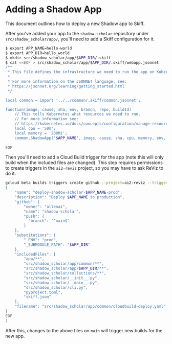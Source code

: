 # Adding a Shadow App

This document outlines how to deploy a new Shadow app to Skiff.

After you've added your app to the `shadow-scholar` repository under `src/shadow_scholar/app/`,
you'll need to add a Skiff configuration for it.

```bash
$ export APP_NAME=hello-world
$ export APP_DIR=hello_world
$ mkdir src/shadow_scholar/app/$APP_DIR/.skiff
$ cat <<EOF > src/shadow_scholar/app/$APP_DIR/.skiff/webapp.jsonnet
/**
 * This file defines the infrastructure we need to run the app on Kubernetes.
 *
 * For more information on the JSONNET language, see:
 * https://jsonnet.org/learning/getting_started.html
 */

local common = import '../../common/.skiff/common.jsonnet';

function(image, cause, sha, env, branch, repo, buildId)
    // This tells Kubernetes what resources we need to run.
    // For more information see:
    // https://kubernetes.io/docs/concepts/configuration/manage-resources-containers/#resource-units-in-kubernetes
    local cpu = '50m';
    local memory = '200Mi';
    common.ShadowApp('$APP_NAME', image, cause, sha, cpu, memory, env, branch, repo, buildId)
    
EOF
```

Then you'll need to add a Cloud Build trigger for the app (note this will only build when the included files are changed).
This step requires permissions to create triggers in the `ai2-reviz` project, so you may have to ask ReViz to do it.

```bash
gcloud beta builds triggers create github --project=ai2-reviz --trigger-config <(cat <<EOF
{
    "name": "deploy-shadow-scholar-$APP_NAME-prod",
    "description": "Deploy $APP_NAME to production",
    "github": {
        "owner": "allenai",
        "name": "shadow-scholar",
        "push": {
          "branch": "^main$"
        }
    },
    "substitutions": {
        "_ENV": "prod",
        "_SUBMODULE_PATH": "$APP_DIR"
    },
    "includedFiles": [
        "app/**",
        "src/shadow_scholar/app/common/**",
        "src/shadow_scholar/app/$APP_DIR/**",
        "src/shadow_scholar/collections/**",
        "src/shadow_scholar/__init__.py",
        "src/shadow_scholar/__main__.py",
        "src/shadow_scholar/cli.py",
        "pyproject.toml",
        "skiff.json"
    ],
    "filename": "src/shadow_scholar/app/common/cloudbuild-deploy.yaml"
}
EOF
)
```

After this, changes to the above files on `main` will trigger new builds for the new app.
